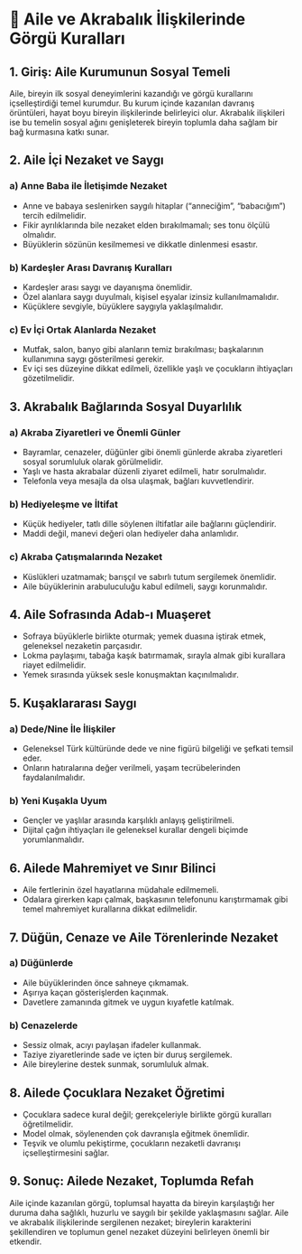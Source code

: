 # 📘 Aile ve Akrabalık İlişkilerinde Görgü Kuralları

## 1. Giriş: Aile Kurumunun Sosyal Temeli

Aile, bireyin ilk sosyal deneyimlerini kazandığı ve görgü kurallarını içselleştirdiği temel kurumdur. Bu kurum içinde kazanılan davranış örüntüleri, hayat boyu bireyin ilişkilerinde belirleyici olur. Akrabalık ilişkileri ise bu temelin sosyal ağını genişleterek bireyin toplumla daha sağlam bir bağ kurmasına katkı sunar.

## 2. Aile İçi Nezaket ve Saygı

### a) Anne Baba ile İletişimde Nezaket

- Anne ve babaya seslenirken saygılı hitaplar (“anneciğim”, “babacığım”) tercih edilmelidir.
- Fikir ayrılıklarında bile nezaket elden bırakılmamalı; ses tonu ölçülü olmalıdır.
- Büyüklerin sözünün kesilmemesi ve dikkatle dinlenmesi esastır.

### b) Kardeşler Arası Davranış Kuralları

- Kardeşler arası saygı ve dayanışma önemlidir.
- Özel alanlara saygı duyulmalı, kişisel eşyalar izinsiz kullanılmamalıdır.
- Küçüklere sevgiyle, büyüklere saygıyla yaklaşılmalıdır.

### c) Ev İçi Ortak Alanlarda Nezaket

- Mutfak, salon, banyo gibi alanların temiz bırakılması; başkalarının kullanımına saygı gösterilmesi gerekir.
- Ev içi ses düzeyine dikkat edilmeli, özellikle yaşlı ve çocukların ihtiyaçları gözetilmelidir.

## 3. Akrabalık Bağlarında Sosyal Duyarlılık

### a) Akraba Ziyaretleri ve Önemli Günler

- Bayramlar, cenazeler, düğünler gibi önemli günlerde akraba ziyaretleri sosyal sorumluluk olarak görülmelidir.
- Yaşlı ve hasta akrabalar düzenli ziyaret edilmeli, hatır sorulmalıdır.
- Telefonla veya mesajla da olsa ulaşmak, bağları kuvvetlendirir.

### b) Hediyeleşme ve İltifat

- Küçük hediyeler, tatlı dille söylenen iltifatlar aile bağlarını güçlendirir.
- Maddi değil, manevi değeri olan hediyeler daha anlamlıdır.

### c) Akraba Çatışmalarında Nezaket

- Küslükleri uzatmamak; barışçıl ve sabırlı tutum sergilemek önemlidir.
- Aile büyüklerinin arabuluculuğu kabul edilmeli, saygı korunmalıdır.

## 4. Aile Sofrasında Adab-ı Muaşeret

- Sofraya büyüklerle birlikte oturmak; yemek duasına iştirak etmek, geleneksel nezaketin parçasıdır.
- Lokma paylaşımı, tabağa kaşık batırmamak, sırayla almak gibi kurallara riayet edilmelidir.
- Yemek sırasında yüksek sesle konuşmaktan kaçınılmalıdır.

## 5. Kuşaklararası Saygı

### a) Dede/Nine İle İlişkiler

- Geleneksel Türk kültüründe dede ve nine figürü bilgeliği ve şefkati temsil eder.
- Onların hatıralarına değer verilmeli, yaşam tecrübelerinden faydalanılmalıdır.

### b) Yeni Kuşakla Uyum

- Gençler ve yaşlılar arasında karşılıklı anlayış geliştirilmeli.
- Dijital çağın ihtiyaçları ile geleneksel kurallar dengeli biçimde yorumlanmalıdır.

## 6. Ailede Mahremiyet ve Sınır Bilinci

- Aile fertlerinin özel hayatlarına müdahale edilmemeli.
- Odalara girerken kapı çalmak, başkasının telefonunu karıştırmamak gibi temel mahremiyet kurallarına dikkat edilmelidir.

## 7. Düğün, Cenaze ve Aile Törenlerinde Nezaket

### a) Düğünlerde

- Aile büyüklerinden önce sahneye çıkmamak.
- Aşırıya kaçan gösterişlerden kaçınmak.
- Davetlere zamanında gitmek ve uygun kıyafetle katılmak.

### b) Cenazelerde

- Sessiz olmak, acıyı paylaşan ifadeler kullanmak.
- Taziye ziyaretlerinde sade ve içten bir duruş sergilemek.
- Aile bireylerine destek sunmak, sorumluluk almak.

## 8. Ailede Çocuklara Nezaket Öğretimi

- Çocuklara sadece kural değil; gerekçeleriyle birlikte görgü kuralları öğretilmelidir.
- Model olmak, söylenenden çok davranışla eğitmek önemlidir.
- Teşvik ve olumlu pekiştirme, çocukların nezaketli davranışı içselleştirmesini sağlar.

## 9. Sonuç: Ailede Nezaket, Toplumda Refah

Aile içinde kazanılan görgü, toplumsal hayatta da bireyin karşılaştığı her duruma daha sağlıklı, huzurlu ve saygılı bir şekilde yaklaşmasını sağlar. Aile ve akrabalık ilişkilerinde sergilenen nezaket; bireylerin karakterini şekillendiren ve toplumun genel nezaket düzeyini belirleyen önemli bir etkendir.
